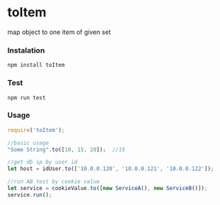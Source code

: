# toItem
map object to one item of given set

### Instalation
```npm install toItem```

### Test
```npm run test```

### Usage
```javascript
require('toItem');

//basic usage
"Some String".to([10, 15, 20]);  //15

//get db ip by user id
let host = idUser.to(['10.0.0.120', '10.0.0.121', '10.0.0.122']);

//run AB test by cookie value
let service = cookieValue.to([new ServiceA(), new ServiceB()]);
service.run();

```
